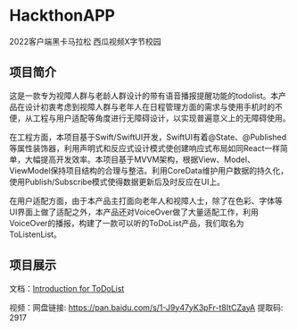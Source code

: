 # HackthonAPP
2022客户端黑卡马拉松 西瓜视频X字节校园



## 项目简介

这是一款专为视障人群与老龄人群设计的带有语音播报提醒功能的todolist。本产品在设计初衷考虑到视障人群与老年人在日程管理方面的需求与使用手机时的不便，从工程与用户适配等角度进行无障碍设计，以实现普遍意义上的无障碍使用。

在工程方面，本项目基于Swift/SwiftUI开发，SwiftUI有着@State、@Published等属性装饰器，利用声明式和反应式设计模式使创建响应式布局如同React一样简单，大幅提高开发效率。本项目基于MVVM架构，根据View、Model、ViewModel保持项目结构的合理与整洁。利用CoreData维护用户数据的持久化，使用Publish/Subscribe模式使得数据更新后及时反应在UI上。

在用户适配方面，由于本产品主打面向老年人和视障人士，除了在色彩、字体等UI界面上做了适配之外，本产品还对VoiceOver做了大量适配工作，利用VoiceOver的播报，构建了一款可以听的ToDoList产品，我们取名为ToListenList。



## 项目展示

文档：[Introduction for ToDoList](https://bytedancecampus1.feishu.cn/docs/doccnukMtw3ZAfHP07Fb0lGYroe) 

视频：网盘链接: https://pan.baidu.com/s/1-J9y47yK3pFr-t8ItCZayA  提取码: 2917 
